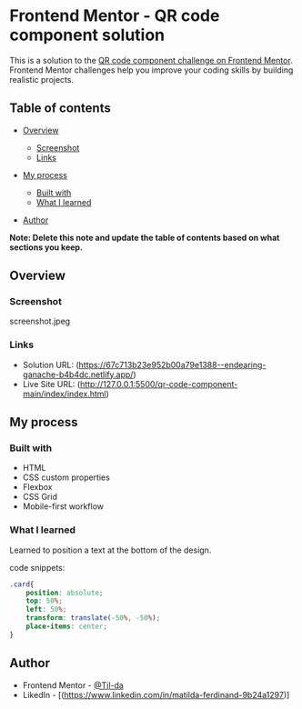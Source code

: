 # Frontend Mentor - QR code component solution

This is a solution to the [QR code component challenge on Frontend Mentor](https://www.frontendmentor.io/challenges/qr-code-component-iux_sIO_H). Frontend Mentor challenges help you improve your coding skills by building realistic projects. 

## Table of contents

- [Overview](#overview)
  - [Screenshot](#screenshot)
  - [Links](#links)
- [My process](#my-process)
  - [Built with](#built-with)
  - [What I learned](#what-i-learned)

- [Author](#author)


**Note: Delete this note and update the table of contents based on what sections you keep.**

## Overview

### Screenshot

screenshot.jpeg
### Links

- Solution URL: (https://67c713b23e952b00a79e1388--endearing-ganache-b4b4dc.netlify.app/)
- Live Site URL: (http://127.0.0.1:5500/qr-code-component-main/index/index.html)

## My process

### Built with

- HTML
- CSS custom properties
- Flexbox
- CSS Grid
- Mobile-first workflow

### What I learned

Learned to position a text at the bottom of the design. 

code snippets:

```css
.card{
    position: absolute;
    top: 50%;
    left: 50%;
    transform: translate(-50%, -50%);
    place-items: center;
}
```

## Author

- Frontend Mentor - [@Til-da](https://www.frontendmentor.io/profile/Til-da)
- LikedIn - [(https://www.linkedin.com/in/matilda-ferdinand-9b24a1297)]


